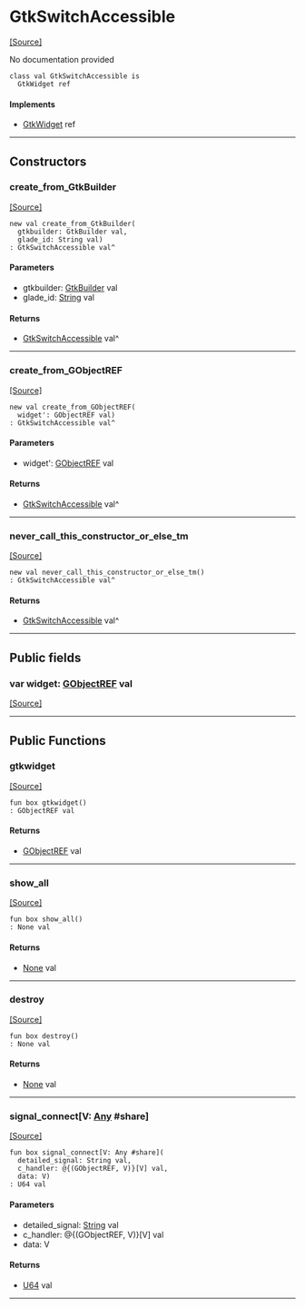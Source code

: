 # GtkSwitchAccessible
<span class="source-link">[[Source]](src/gtk3/GtkSwitchAccessible.md#L6)</span>

No documentation provided


```pony
class val GtkSwitchAccessible is
  GtkWidget ref
```

#### Implements

* [GtkWidget](gtk3-GtkWidget.md) ref

---

## Constructors

### create_from_GtkBuilder
<span class="source-link">[[Source]](src/gtk3/GtkSwitchAccessible.md#L14)</span>


```pony
new val create_from_GtkBuilder(
  gtkbuilder: GtkBuilder val,
  glade_id: String val)
: GtkSwitchAccessible val^
```
#### Parameters

*   gtkbuilder: [GtkBuilder](gtk3-GtkBuilder.md) val
*   glade_id: [String](builtin-String.md) val

#### Returns

* [GtkSwitchAccessible](gtk3-GtkSwitchAccessible.md) val^

---

### create_from_GObjectREF
<span class="source-link">[[Source]](src/gtk3/GtkSwitchAccessible.md#L17)</span>


```pony
new val create_from_GObjectREF(
  widget': GObjectREF val)
: GtkSwitchAccessible val^
```
#### Parameters

*   widget': [GObjectREF](gtk3-..-gobject-GObjectREF.md) val

#### Returns

* [GtkSwitchAccessible](gtk3-GtkSwitchAccessible.md) val^

---

### never_call_this_constructor_or_else_tm
<span class="source-link">[[Source]](src/gtk3/GtkSwitchAccessible.md#L20)</span>


```pony
new val never_call_this_constructor_or_else_tm()
: GtkSwitchAccessible val^
```

#### Returns

* [GtkSwitchAccessible](gtk3-GtkSwitchAccessible.md) val^

---

## Public fields

### var widget: [GObjectREF](gtk3-..-gobject-GObjectREF.md) val
<span class="source-link">[[Source]](src/gtk3/GtkSwitchAccessible.md#L10)</span>



---

## Public Functions

### gtkwidget
<span class="source-link">[[Source]](src/gtk3/GtkSwitchAccessible.md#L12)</span>


```pony
fun box gtkwidget()
: GObjectREF val
```

#### Returns

* [GObjectREF](gtk3-..-gobject-GObjectREF.md) val

---

### show_all
<span class="source-link">[[Source]](src/gtk3/GtkWidget.md#L4)</span>


```pony
fun box show_all()
: None val
```

#### Returns

* [None](builtin-None.md) val

---

### destroy
<span class="source-link">[[Source]](src/gtk3/GtkWidget.md#L7)</span>


```pony
fun box destroy()
: None val
```

#### Returns

* [None](builtin-None.md) val

---

### signal_connect\[V: [Any](builtin-Any.md) #share\]
<span class="source-link">[[Source]](src/gtk3/GtkWidget.md#L10)</span>


```pony
fun box signal_connect[V: Any #share](
  detailed_signal: String val,
  c_handler: @{(GObjectREF, V)}[V] val,
  data: V)
: U64 val
```
#### Parameters

*   detailed_signal: [String](builtin-String.md) val
*   c_handler: @{(GObjectREF, V)}[V] val
*   data: V

#### Returns

* [U64](builtin-U64.md) val

---

